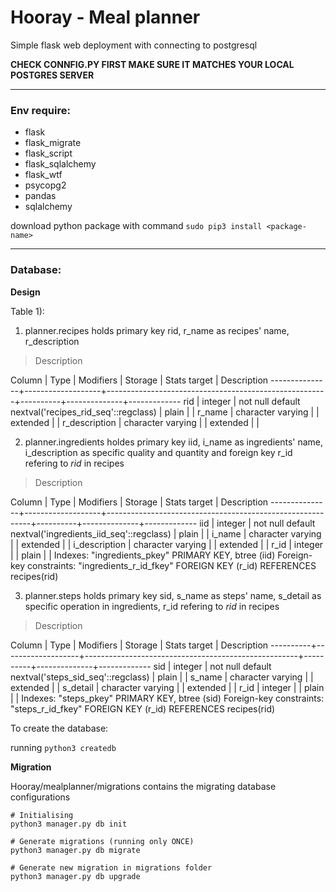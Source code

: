 # Hooray - Meal planner

Simple flask web deployment with connecting to postgresql

**CHECK CONNFIG.PY FIRST MAKE SURE IT MATCHES YOUR LOCAL POSTGRES SERVER**

------

### Env require:

* flask
* flask_migrate
* flask_script
* flask_sqlalchemy
* flask_wtf
* psycopg2
* pandas
* sqlalchemy

download python package with command `sudo pip3 install <package-name>`

------

### Database:

**Design**

Table 1):
1. planner.recipes holds primary key rid, r\_name as recipes' name, r\_description

> Description

Column     |       Type        |                       Modifiers                       | Storage  | Stats target | Description
---------------+-------------------+-------------------------------------------------------+----------+--------------+-------------
 rid           | integer           | not null default nextval('recipes_rid_seq'::regclass) | plain    |              |
 r_name        | character varying |                                                       | extended |              |
 r_description | character varying |                                                       | extended |              |

2. planner.ingredients holdes primary key iid, i\_name as ingredients' name, i_description as specific quality and quantity and foreign key r\_id refering to *rid* in recipes

> Description

Column     |       Type        |                         Modifiers                         | Storage  | Stats target | Description
---------------+-------------------+-----------------------------------------------------------+----------+--------------+-------------
 iid           | integer           | not null default nextval('ingredients_iid_seq'::regclass) | plain    |              |
 i_name        | character varying |                                                           | extended |              |
 i_description | character varying |                                                           | extended |              |
 r_id          | integer           |                                                           | plain    |              |
Indexes:
    "ingredients_pkey" PRIMARY KEY, btree (iid)
Foreign-key constraints:
    "ingredients_r_id_fkey" FOREIGN KEY (r_id) REFERENCES recipes(rid)

3. planner.steps holds primary key sid, s\_name as steps' name, s\_detail as specific operation in ingredients, r\_id refering to *rid* in recipes

> Description

Column  |       Type        |                      Modifiers                      | Storage  | Stats target | Description
----------+-------------------+-----------------------------------------------------+----------+--------------+-------------
 sid      | integer           | not null default nextval('steps_sid_seq'::regclass) | plain    |              |
 s_name   | character varying |                                                     | extended |              |
 s_detail | character varying |                                                     | extended |              |
 r_id     | integer           |                                                     | plain    |              |
Indexes:
    "steps_pkey" PRIMARY KEY, btree (sid)
Foreign-key constraints:
    "steps_r_id_fkey" FOREIGN KEY (r_id) REFERENCES recipes(rid)

To create the database:

running `python3 createdb`


**Migration**

Hooray/mealplanner/migrations contains the migrating database configurations

```python3
# Initialising
python3 manager.py db init

# Generate migrations (running only ONCE)
python3 manager.py db migrate

# Generate new migration in migrations folder
python3 manager.py db upgrade
```
